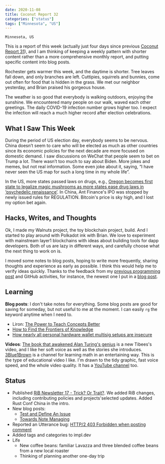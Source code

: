 ```yaml
---
date: 2020-11-08
title: Coconut Report 32
categories: ["status"]
tags: ["Minnesota", "US"]
---
```


`Minnesota, US`

This is a report of this week (actually just four days since
previous [Coconut Report 31](/reports/2020-11-04)),
and I am thinking of
keeping a weekly pattern with shorter content rather than
a more comprehensive monthly report,
and putting specific content into blog posts.

Rochester gets warmer this week, and the daytime is shorter.
Tree leaves fall down, and only branches are left.
Cuttipies, squirrels and bunnies, come out often
for food that is hidden in the grass.
We met our neighbor yesterday, and Brian praised
his gorgeous house.

The weather is so good that everybody is walking outdoors,
enjoying the sunshine.
We encountered many people on our walk, waved each other greetings.
The daily COVID-19 infection number grows higher too.
I expect the infection will reach a much higher record
after election celebrations.


## What I Saw This Week

During the period of US election day, everybody seems to be nervous.
China doesn’t seem to care who will be elected as
much as other countries since its economic policies
for the next decade are more focused on domestic demand.
I saw discussions on WeChat that people seem to bet on Trump a lot.
There wasn’t too much to say about Biden.
More jokes and memes, but not real information.
Some even joke about it, saying,
“I have never seen the US map for such a long time in my whole life”.

In the US, more states passed laws on drugs, e.g.,
[Oregon becomes first state to legalize magic mushrooms as more states ease drug laws in ‘psychedelic renaissance’](https://www.cnbc.com/2020/11/04/oregon-becomes-first-state-to-legalize-magic-mushrooms-as-more-states-ease-drug-laws.html).
In China, Ant Finance's IPO was stopped by
newly issued rules for REGULATION.
Bitcoin's price is sky high, and I lost my option bet again.

## Hacks, Writes, and Thoughts

Ok, I made my Walnuts project, the toy blockchain project, build.
And I started to play around with Polkadot ink with Brian.
We love to experiment with mainstream layer1 blockchains
with ideas about building tools for dapp developers.
Both of us are lazy in different ways,
and carefully choose what the next thing to work on is.

I moved some notes to blog posts,
hoping to write more frequently, sharing thoughts and experience
as early as possible.
I think this would help me to verify ideas quickly.
Thanks to the feedback from my
[previous programming post](/posts/write-readable-rust-code/) and
GitHub activities, for instance,
the newest one I put in a [blog post](/posts/test-and-define-an-issue/).


## Learning

**Blog posts**:
I don't take notes for everything.
Some blog posts are good for saving for someday,
but not useful to me at the moment.
I can easily `rg` the keyword anytime
when I need to.

- Liron: [The Power to Teach Concepts Better](https://www.lesswrong.com/posts/CD2kRisJcdBRLhrC5/the-power-to-teach-concepts-better)
- [How to Find the Frontiers of Knowledge](https://www.lesswrong.com/posts/e59dno7ExC2uZxDcF/how-to-find-the-frontiers-of-knowledge)
- [How nearly all personal hardware wallet multisig setups are insecure](https://benma.github.io/2020/11/05/multisig-xpubs-verification.html)

**Videos**:
[The book that awakened Alan Turing's genius](https://www.youtube.com/watch?v=zlQSHQXdQn4)
is a new Tibees's video, and I like her soft voice
as well as the stories she introduces.
[3Blue1Brown](https://www.3blue1brown.com/)
is a channel for learning math in an entertaining way.
This is the type of educational video I like.
I'm drawn to the tidy graphic, fast voice speed,
and the whole video quality.
It has a [YouTube channel](https://www.youtube.com/c/3blue1brown/videos)
too.


## Status

- Published [RiB Newsletter 17 - Trick? Or Trait?](https://rustinblockchain.org/newsletters/2020-11-04-trick-or-trait/).
  We added RiB changes, including contributing policies and projects'selected updates.
  Added Rust Conf China in the intro.
- New blog posts:
  - [Test and Define An Issue](/posts/test-and-define-an-issue)
  - [Towards Note Managing](/posts/towards-notes-managing)
- Reported an Utterance bug: [HTTP/2 403 Forbidden when posting comment](https://github.com/utterance/utterances/issues/418)
- Added tags and categories to impl.dev
- Life
  - New coffee beans: familiar Lavazza and
    three blended coffee beans from a new local roaster
  - Thinking of planning another one-day trip 






